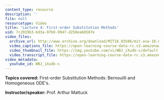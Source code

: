```yaml
---
content_type: resource
description: ''
file: null
resourcetype: Video
title: 'Lecture 4: First-order Substitution Methods'
uid: 7c2919b3-bd3a-97b0-9947-d250ea68587e
video_files:
  archive_url: http://www.archive.org/download/MIT18.03S06/mit-ocw-18.03-lec4-12feb2003-220k.mp4
  video_captions_file: https://open-learning-course-data-rc.s3.amazonaws.com/18-03-differential-equations-spring-2010/a02bb2efdf1c5269a505a2aeed38d4d8_WBJ_iXudb-s.vtt
  video_thumbnail_file: https://img.youtube.com/vi/WBJ_iXudb-s/default.jpg
  video_transcript_file: https://open-learning-course-data-rc.s3.amazonaws.com/18-03-differential-equations-spring-2010/bbbddedea3b92faef8156743f31f0009_WBJ_iXudb-s.pdf
video_metadata:
  youtube_id: WBJ_iXudb-s
---
```


**Topics covered:** First-order Substitution Methods: Bernouilli and Homogeneous ODE's.

**Instructor/speaker:** Prof. Arthur Mattuck
